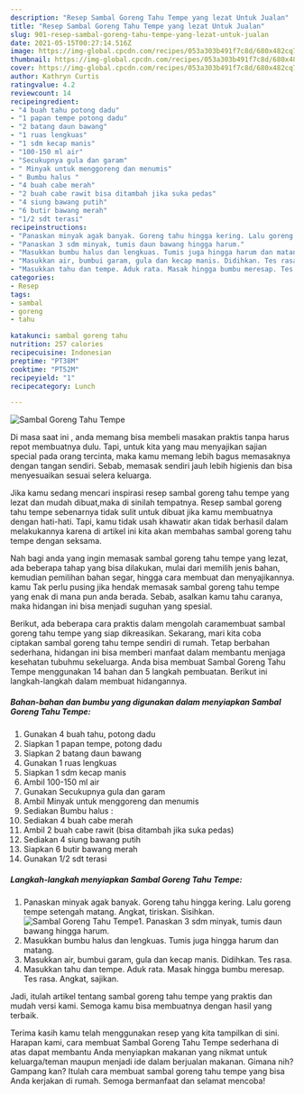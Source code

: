 ```yaml
---
description: "Resep Sambal Goreng Tahu Tempe yang lezat Untuk Jualan"
title: "Resep Sambal Goreng Tahu Tempe yang lezat Untuk Jualan"
slug: 901-resep-sambal-goreng-tahu-tempe-yang-lezat-untuk-jualan
date: 2021-05-15T00:27:14.516Z
image: https://img-global.cpcdn.com/recipes/053a303b491f7c8d/680x482cq70/sambal-goreng-tahu-tempe-foto-resep-utama.jpg
thumbnail: https://img-global.cpcdn.com/recipes/053a303b491f7c8d/680x482cq70/sambal-goreng-tahu-tempe-foto-resep-utama.jpg
cover: https://img-global.cpcdn.com/recipes/053a303b491f7c8d/680x482cq70/sambal-goreng-tahu-tempe-foto-resep-utama.jpg
author: Kathryn Curtis
ratingvalue: 4.2
reviewcount: 14
recipeingredient:
- "4 buah tahu potong dadu"
- "1 papan tempe potong dadu"
- "2 batang daun bawang"
- "1 ruas lengkuas"
- "1 sdm kecap manis"
- "100-150 ml air"
- "Secukupnya gula dan garam"
- " Minyak untuk menggoreng dan menumis"
- " Bumbu halus "
- "4 buah cabe merah"
- "2 buah cabe rawit bisa ditambah jika suka pedas"
- "4 siung bawang putih"
- "6 butir bawang merah"
- "1/2 sdt terasi"
recipeinstructions:
- "Panaskan minyak agak banyak. Goreng tahu hingga kering. Lalu goreng tempe setengah matang. Angkat, tiriskan. Sisihkan."
- "Panaskan 3 sdm minyak, tumis daun bawang hingga harum."
- "Masukkan bumbu halus dan lengkuas. Tumis juga hingga harum dan matang."
- "Masukkan air, bumbui garam, gula dan kecap manis. Didihkan. Tes rasa."
- "Masukkan tahu dan tempe. Aduk rata. Masak hingga bumbu meresap. Tes rasa. Angkat, sajikan."
categories:
- Resep
tags:
- sambal
- goreng
- tahu

katakunci: sambal goreng tahu 
nutrition: 257 calories
recipecuisine: Indonesian
preptime: "PT38M"
cooktime: "PT52M"
recipeyield: "1"
recipecategory: Lunch

---
```



![Sambal Goreng Tahu Tempe](https://img-global.cpcdn.com/recipes/053a303b491f7c8d/680x482cq70/sambal-goreng-tahu-tempe-foto-resep-utama.jpg)

Di masa  saat ini , anda memang bisa membeli masakan praktis tanpa harus repot membuatnya dulu. Tapi, untuk kita yang mau menyajikan sajian special pada orang tercinta, maka kamu memang lebih bagus memasaknya dengan tangan sendiri. Sebab, memasak sendiri jauh lebih higienis dan bisa menyesuaikan sesuai selera keluarga.

Jika kamu sedang mencari inspirasi resep sambal goreng tahu tempe yang lezat dan mudah dibuat,maka di sinilah tempatnya. Resep sambal goreng tahu tempe  sebenarnya tidak sulit untuk dibuat jika kamu membuatnya dengan hati-hati. Tapi, kamu tidak usah khawatir akan tidak berhasil dalam melakukannya 
karena di artikel ini kita akan membahas sambal goreng tahu tempe dengan seksama.  



Nah bagi anda yang ingin memasak sambal goreng tahu tempe yang lezat, ada beberapa tahap yang bisa dilakukan, mulai dari memilih jenis bahan, kemudian pemilihan bahan segar, hingga cara membuat dan menyajikannya. kamu Tak perlu pusing jika hendak memasak sambal goreng tahu tempe yang enak di mana pun anda berada. Sebab, asalkan kamu  tahu caranya, maka hidangan ini bisa menjadi suguhan yang spesial.

Berikut, ada beberapa cara praktis  dalam mengolah caramembuat sambal goreng tahu tempe yang siap dikreasikan. Sekarang, mari kita coba ciptakan sambal goreng tahu tempe sendiri di rumah. Tetap berbahan sederhana, hidangan ini bisa memberi manfaat dalam membantu menjaga kesehatan tubuhmu sekeluarga. Anda bisa membuat Sambal Goreng Tahu Tempe menggunakan 14 bahan dan 5 langkah pembuatan. Berikut ini langkah-langkah dalam membuat hidangannya.

<!--inarticleads1-->

##### Bahan-bahan dan bumbu yang digunakan dalam menyiapkan Sambal Goreng Tahu Tempe:

1. Gunakan 4 buah tahu, potong dadu
1. Siapkan 1 papan tempe, potong dadu
1. Siapkan 2 batang daun bawang
1. Gunakan 1 ruas lengkuas
1. Siapkan 1 sdm kecap manis
1. Ambil 100-150 ml air
1. Gunakan Secukupnya gula dan garam
1. Ambil  Minyak untuk menggoreng dan menumis
1. Sediakan  Bumbu halus :
1. Sediakan 4 buah cabe merah
1. Ambil 2 buah cabe rawit (bisa ditambah jika suka pedas)
1. Sediakan 4 siung bawang putih
1. Siapkan 6 butir bawang merah
1. Gunakan 1/2 sdt terasi




<!--inarticleads2-->

##### Langkah-langkah menyiapkan Sambal Goreng Tahu Tempe:

1. Panaskan minyak agak banyak. Goreng tahu hingga kering. Lalu goreng tempe setengah matang. Angkat, tiriskan. Sisihkan.
<img src="https://img-global.cpcdn.com/steps/433bdd3ac308bfac/160x128cq70/sambal-goreng-tahu-tempe-langkah-memasak-1-foto.jpg" alt="Sambal Goreng Tahu Tempe">1. Panaskan 3 sdm minyak, tumis daun bawang hingga harum.
1. Masukkan bumbu halus dan lengkuas. Tumis juga hingga harum dan matang.
1. Masukkan air, bumbui garam, gula dan kecap manis. Didihkan. Tes rasa.
1. Masukkan tahu dan tempe. Aduk rata. Masak hingga bumbu meresap. Tes rasa. Angkat, sajikan.




Jadi, itulah artikel tentang  sambal goreng tahu tempe  yang praktis dan mudah versi kami. Semoga kamu bisa membuatnya dengan hasil yang terbaik. 

Terima kasih kamu telah menggunakan resep yang kita tampilkan di sini. Harapan kami, cara membuat  Sambal Goreng Tahu Tempe sederhana di atas dapat membantu Anda menyiapkan makanan yang nikmat untuk keluarga/teman maupun menjadi ide dalam berjualan makanan. Gimana nih? Gampang kan? Itulah cara membuat sambal goreng tahu tempe yang bisa Anda kerjakan di rumah. Semoga bermanfaat dan selamat mencoba!


